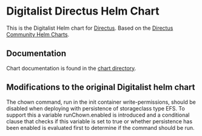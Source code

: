 # Digitalist Directus Helm Chart

This is the Digitalist Helm chart for [Directus](https://directus.io/).
Based on the [Directus Community Helm Charts](https://github.com/directus-community/helm-chart).

## Documentation

Chart documentation is found in the [chart directory](charts/directus/README.md).

## Modifications to the original Digitalist helm chart

The chown command, run in the init container write-permissions, should be disabled when deploying with persistence of storageclass type EFS. To support this a variable runChown.enabled is introduced and a conditional clause that checks if this variable is set to true or whether persistence has been enabled is evaluated first to determine if the command should be run.

